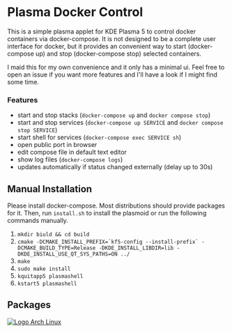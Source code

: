 # Plasma Docker Control

This is a simple plasma applet for KDE Plasma 5 to control docker containers via docker-compose. It is not designed to be a complete user interface for docker, but it provides an convenient way to start (docker-compose up) and stop (docker-compose stop) selected containers. 

I maid this for my own convenience and it only has a minimal ui. Feel free to open an issue if you want more features and I'll have a look if I might find some time.

### Features
* start and stop stacks (`docker-compose up` and `docker compose stop`)
* start and stop services (`docker-compose up SERVICE` and `docker compose stop SERVICE`)
* start shell for services (`docker-compose exec SERVICE sh`)
* open public port in browser
* edit compose file in default text editor
* show log files (`docker-compose logs`)
* updates automatically if status changed externally (delay up to 30s)

## Manual Installation

Please install docker-compose. Most distributions should provide packages for it. Then, run `install.sh` to install the plasmoid or run the following commands manually.

1. `mkdir biuld && cd build`
2. ```cmake -DCMAKE_INSTALL_PREFIX=`kf5-config --install-prefix` -DCMAKE_BUILD_TYPE=Release -DKDE_INSTALL_LIBDIR=lib -DKDE_INSTALL_USE_QT_SYS_PATHS=ON ../```
3. `make`
4. `sudo make install`
5. `kquitapp5 plasmashell`
6. `kstart5 plasmashell`

## Packages

[![Logo Arch Linux](../../wiki/logos/arch_linux.png)](https://aur.archlinux.org/packages/plasma5-applets-docker/)
